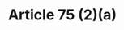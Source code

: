 ---
title: "Article 75 (2)(a)"
draft: false
exceptions:
- info52a
memberstates:
- PT
score: 3
compensation:
- Compensated
remarks: |
 


link: "http://www.pgdlisboa.pt/leis/lei_mostra_estrutura.php?tabela=leis&artigo_id=484A0075&nid=484&nversao=&tabela=leis&so_miolo="
---